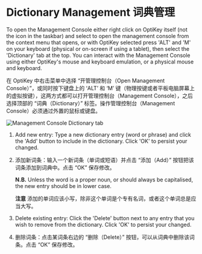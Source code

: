 Dictionary Management
词典管理
======

To open the Management Console either right click on OptiKey itself (not the icon in the taskbar) and select to open the management console from the context menu that opens, or with OptiKey selected press 'ALT' and 'M' on your keyboard (physical or on-screen if using a tablet), then select the 'Dictionary' tab at the top. You can interact with the Management Console using either OptiKey's mouse and keyboard emulation, or a physical mouse and keyboard.

 在 OptiKey 中右击菜单中选择 “开管理控制台（Open Management Console）”，或同时按下键盘上的 ‘ALT’ 和 ‘M’ 键（物理按键或者平板电脑屏幕上的虚拟按键），这两方式都可以打开管理控制台（Management Console），之后选择顶部的 “词典（Dictionary）” 标签。操作管理控制台（Management Console）必须通过外置的鼠标或键盘。

![Management Console Dictionary tab](https://github.com/JuliusSweetland/OptiKey/blob/gh-pages/images/Management_Console_Dictionary_Numbered.png)

1. Add new entry: Type a new dictionary entry (word or phrase) and click the 'Add' button to include in the dictionary. Click 'OK' to persist your changed.

1. 添加新词条：输入一个新词条（单词或短语）并点击 “添加（Add）” 按钮把该词条添加到词典中。点击 “OK” 保存修改。

    **N.B.** Unless the word is a proper noun, or should always be capitalised, the new entry should be in lower case.

    **注意** 添加的单词应该小写，除非这个单词是个专有名词，或者这个单词总是应当大写。

2. Delete existing entry: Click the 'Delete' button next to any entry that you wish to remove from the dictionary. Click 'OK' to persist your changed.

2. 删除词条：点击某词条右边的 “删除（Delete）” 按钮，可以从词典中删除该词条。点击 “OK” 保存修改。
